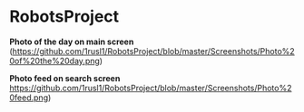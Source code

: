# RobotsProject
**Photo of the day on main screen**
(https://github.com/1rusl1/RobotsProject/blob/master/Screenshots/Photo%20of%20the%20day.png)

**Photo feed on search screen**
https://github.com/1rusl1/RobotsProject/blob/master/Screenshots/Photo%20feed.png)
